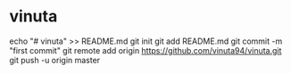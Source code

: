 # vinuta
echo "# vinuta" >> README.md
git init
git add README.md
git commit -m "first commit"
git remote add origin https://github.com/vinuta94/vinuta.git
git push -u origin master
